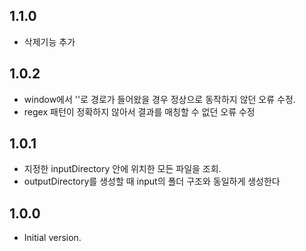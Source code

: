 ## 1.1.0
- 삭제기능 추가

## 1.0.2

- window에서 '\'로 경로가 들어왔을 경우 정상으로 동작하지 않던 오류 수정.
- regex 패턴이 정확하지 않아서 결과를 매칭할 수 없던 오류 수정

## 1.0.1

- 지정한 inputDirectory 안에 위치한 모든 파일을 조회.
- outputDirectory를 생성할 때 input의 폴더 구조와 동일하게 생성한다

## 1.0.0

- Initial version.
